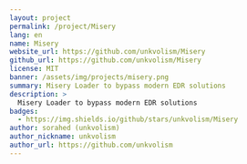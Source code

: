 ```yaml
---
layout: project
permalink: /project/Misery
lang: en
name: Misery
website_url: https://github.com/unkvolism/Misery
github_url: https://github.com/unkvolism/Misery
license: MIT
banner: /assets/img/projects/misery.png
summary: Misery Loader to bypass modern EDR solutions
description: >
  Misery Loader to bypass modern EDR solutions
badges:
  - https://img.shields.io/github/stars/unkvolism/Misery
author: sorahed (unkvolism)
author_nickname: unkvolism
author_url: https://github.com/unkvolism
---
```

